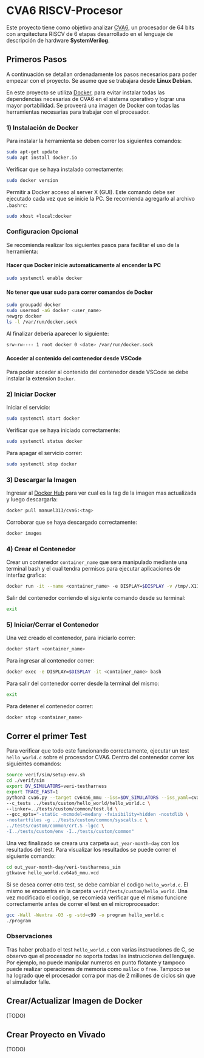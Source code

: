 # CVA6 RISCV-Procesor

Este proyecto tiene como objetivo analizar [CVA6](https://github.com/openhwgroup/cva6), un procesador de 64 bits con arquitectura RISCV de 6 etapas desarrollado en el lenguaje de descripción de hardware **SystemVerilog**. 

## Primeros Pasos

A continuación se detallan ordenadamente los pasos necesarios para poder empezar con el proyecto. Se asume que se trabajara desde **Linux Debian**.

En este proyecto se utiliza [Docker](https://www.docker.com/), para evitar instalar todas las dependencias necesarias de CVA6 en el sistema operativo y lograr una mayor portabilidad. Se proveerá una imagen de Docker con todas las herramientas necesarias para trabajar con el procesador.

### 1) Instalación de Docker

Para instalar la herramienta se deben correr los siguientes comandos:

```bash
sudo apt-get update
sudo apt install docker.io
```

Verificar que se haya instalado correctamente:

```bash
sudo docker version
```

Permitir a Docker acceso al server X (GUI). Este comando debe ser ejecutado cada vez que se inicie la PC. Se recomienda agregarlo al archivo `.bashrc`:

```bash
sudo xhost +local:docker
```

### Configuracion Opcional

Se recomienda realizar los siguientes pasos para facilitar el uso de la herramienta:

#### Hacer que Docker inicie automaticamente al encender la PC

```bash
sudo systemctl enable docker 
```

#### No tener que usar sudo para correr comandos de Docker

```bash
sudo groupadd docker
sudo usermod -aG docker <user_name>
newgrp docker
ls -l /var/run/docker.sock
```

Al finalizar deberia aparecer lo siguiente:

```bash
srw-rw---- 1 root docker 0 <date> /var/run/docker.sock
```

#### Acceder al contenido del contenedor desde VSCode

Para poder acceder al contenido del contenedor desde VSCode se debe instalar la extension `Docker`.

### 2) Iniciar Docker

Iniciar el servicio:

```bash
sudo systemctl start docker
```

Verificar que se haya iniciado correctamente:

```bash
sudo systemctl status docker
```

Para apagar el servicio correr:

```bash
sudo systemctl stop docker
```

### 3) Descargar la Imagen

Ingresar al [Docker Hub](https://hub.docker.com/r/manuel313/cva6/tags) para ver cual es la tag de la imagen mas actualizada y luego descargarla:

```bash
docker pull manuel313/cva6:<tag>
```

Corroborar que se haya descargado correctamente:

```bash
docker images
```

### 4) Crear el Contenedor

Crear un contenedor `container_name` que sera manipulado mediante una terminal bash y el cual tendra permisos para ejecutar aplicaciones de interfaz grafica:

```bash
docker run -it --name <container_name> -e DISPLAY=$DISPLAY -v /tmp/.X11-unix:/tmp/.X11-unix manuel313/cva6:<tag> bash
```

Salir del contenedor corriendo el siguiente comando desde su terminal:
    
```bash
exit
```

### 5) Iniciar/Cerrar el Contenedor

Una vez creado el contenedor, para iniciarlo correr:

```bash
docker start <container_name>
```

Para ingresar al contenedor correr:

```bash
docker exec -e DISPLAY=$DISPLAY -it <container_name> bash
```

Para salir del contenedor correr desde la terminal del mismo:

```bash
exit
```

Para detener el contenedor correr:

```bash
docker stop <container_name>
```

## Correr el primer Test

Para verificar que todo este funcionando correctamente, ejecutar un test `hello_world.c` sobre el procesador CVA6. Dentro del contenedor correr los siguientes comandos:

```bash
source verif/sim/setup-env.sh
cd ./verif/sim
export DV_SIMULATORS=veri-testharness
export TRACE_FAST=1
python3 cva6.py --target cv64a6_mmu --iss=$DV_SIMULATORS --iss_yaml=cva6.yaml \
--c_tests ../tests/custom/hello_world/hello_world.c \
--linker=../tests/custom/common/test.ld \
--gcc_opts="-static -mcmodel=medany -fvisibility=hidden -nostdlib \
-nostartfiles -g ../tests/custom/common/syscalls.c \
../tests/custom/common/crt.S -lgcc \
-I../tests/custom/env -I../tests/custom/common"
```

Una vez finalizado se creara una carpeta `out_year-month-day` con los resultados del test. Para visualizar los resultados se puede correr el siguiente comando:

```bash
cd out_year-month-day/veri-testharness_sim
gtkwave hello_world.cv64a6_mmu.vcd
```

Si se desea correr otro test, se debe cambiar el codigo `hello_world.c`. El mismo se encuentra en la carpeta `verif/tests/custom/hello_world`. Una vez modificado el codigo, se recomieda verificar que el mismo funcione correctamente antes de correr el test en el microprocesador:

```bash
gcc -Wall -Wextra -O3 -g -std=c99 -o program hello_world.c
./program
```

### Observaciones

Tras haber probado el test `hello_world.c` con varias instrucciones de C, se observo que el procesador no soporta todas las instrucciones del lenguaje. Por ejemplo, no puede manipular numeros en punto flotante y tampoco puede realizar operaciones de memoria como `malloc` o `free`. Tampoco se ha logrado que el procesador corra por mas de 2 millones de ciclos sin que el simulador falle.

## Crear/Actualizar Imagen de Docker

(TODO)

## Crear Proyecto en Vivado

(TODO)
